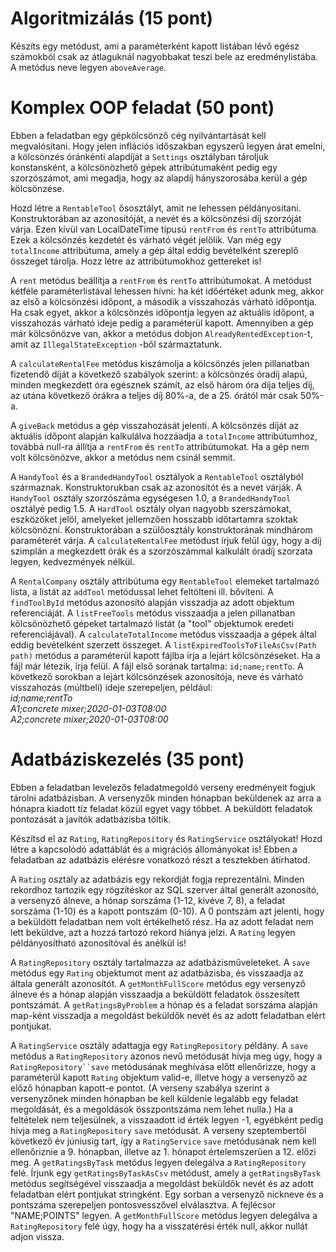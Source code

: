 # Algoritmizálás (15 pont)
Készíts egy metódust, ami a paraméterként kapott listában lévő egész számokból csak az átlaguknál nagyobbakat teszi
bele az eredménylistába. A metódus neve legyen `aboveAverage`.

# Komplex OOP feladat (50 pont)
Ebben a feladatban egy gépkölcsönző cég nyilvántartását kell megvalósítani. Hogy jelen inflációs időszakban egyszerű 
legyen árat emelni, a kölcsönzés óránkénti alapdíját a `Settings` osztályban tároljuk konstansként, a kölcsönözhető
gépek attribútumaként pedig egy szorzószámot, ami megadja, hogy az alapdíj hányszorosába kerül a gép kölcsönzése.

Hozd létre a `RentableTool` ősosztályt, amit ne lehessen példányosítani. Konstruktorában az azonosítóját, a nevét és a 
kölcsönzési díj szorzóját várja. Ezen kívül van LocalDateTime típusú `rentFrom` és `rentTo` attribútuma. Ezek a 
kölcsönzés kezdetét és várható végét jelölik. Van még egy `totalIncome` attribútuma, amely a gép által eddig
bevételként szereplő összeget tárolja. Hozz létre az attribútumokhoz gettereket is!

A `rent` metódus beállítja a `rentFrom` és `rentTo` attribútumokat. A metódust kétféle paraméterlistával lehessen hívni:
ha két időértéket adunk meg, akkor az első a kölcsönzési időpont, a második a visszahozás várható időpontja. Ha csak 
egyet, akkor a kölcsönzés időpontja legyen az aktuális időpont, a visszahozás várható ideje pedig a paraméterül kapott.
Amennyiben a gép már kölcsönözve van, akkor a metódus dobjon `AlreadyRentedException`-t, amit az `IllegalStateException`
-ből származtatunk.

A `calculateRentalFee` metódus kiszámolja a kölcsönzés jelen pillanatban fizetendő díját a következő szabályok szerint:
a kölcsönzés óradíj alapú, minden megkezdett óra egésznek számít,
az első három óra díja teljes díj,
az utána következő órákra a teljes díj 80%-a,
de a 25. órától már csak 50%-a.

A `giveBack` metódus a gép visszahozását jelenti. A kölcsönzés díját az aktuális időpont  alapján kalkulálva 
hozzáadja a `totalIncome` attribútumhoz, továbbá null-ra állítja a `rentFrom` és `rentTo` attribútumokat. Ha a gép nem 
volt kölcsönözve, akkor a metódus nem csinál semmit.

A `HandyTool` és a `BrandedHandyTool` osztályok a `RentableTool` osztályból származnak. Konstruktorukban csak az 
azonosítót és a nevet várják. A `HandyTool` osztály szorzószáma egységesen 1.0, a `BrandedHandyTool` osztályé
pedig 1.5. A `HardTool` osztály olyan nagyobb szerszámokat, eszközöket jelöl, amelyeket jellemzően hosszabb időtartamra
szoktak kölcsönözni. Konstruktorában a szülőosztály konstruktorának mindhárom paraméterét várja. A `calculateRentalFee`
metódust írjuk felül úgy, hogy a díj szimplán a megkezdett órák és a szorzószámmal kalkulált óradíj szorzata legyen, 
kedvezmények nélkül.

A `RentalCompany` osztály attribútuma egy `RentableTool` elemeket tartalmazó lista, a listát az `addTool` metódussal 
lehet feltölteni ill. bővíteni. A `findToolById` metódus azonosító alapján visszadja az adott objektum referenciáját. A
`listFreeTools` metódus visszaadja a jelen pillanatban kölcsönözhető gépeket tartalmazó listát (a "tool" objektumok 
eredeti referenciájával). A `calculateTotalIncome` metódus visszaadja a gépek által eddig bevételként szerzett összeget.
A `listExpiredToolsToFileAsCsv(Path path)` metódus a paraméterül kapott fájlba írja a lejárt kölcsönzéseket. Ha a fájl
már létezik, írja felül. A fájl első sorának tartalma: `id;name;rentTo`. A következő sorokban a lejárt kölcsönzések
azonosítója, neve és várható visszahozás (múltbeli) ideje szerepeljen, például:   
_id;name;rentTo_   
_A1;concrete mixer;2020-01-03T08:00_      
_A2;concrete mixer;2020-01-03T08:00_   


# Adatbáziskezelés (35 pont)
Ebben a feladatban levelezős feladatmegoldó verseny eredményeit fogjuk tárolni adatbázisban.
A versenyzők minden hónapban beküldenek az arra a hónapra kiadott tíz feladat közül egyet 
vagy többet. A beküldött feladatok pontozását a javítók adatbázisba töltik.

Készítsd el az `Rating`, `RatingRepository` és `RatingService` osztályokat! Hozd létre a kapcsolódó adattáblát 
és a migrációs állományokat is! Ebben a feladatban az adatbázis elérésre vonatkozó részt a tesztekben átírhatod.

A `Rating` osztály az adatbázis egy rekordját fogja reprezentálni. Minden rekordhoz tartozik egy rögzítéskor 
az SQL szerver által generált azonosító, a versenyző álneve, a hónap sorszáma (1-12, kivéve 7, 8), a feladat sorszáma 
(1-10) és a kapott pontszám (0-10). A 0 pontszám azt jelenti, hogy a beküldött feladatban nem volt értékelhető rész. 
Ha az adott feladat nem lett beküldve, azt a hozzá tartozó rekord hiánya jelzi. A `Rating` legyen példányosítható 
azonosítóval és anélkül is!

A `RatingRepository` osztály tartalmazza az adatbázisműveleteket. A `save` metódus egy `Rating` objektumot ment az 
adatbázisba, és visszaadja az általa generált azonosítót. A `getMonthFullScore` metódus egy versenyző álneve és a 
hónap alapján visszaadja a beküldött feladatok összesített pontszámát.
A `getRatingsByProblem` a  hónap és a feladat sorszáma alapján map-ként visszadja a megoldást beküldők nevét és az 
adott feladatban elért pontjukat.

A `RatingService` osztály adattagja egy `RatingRepository` példány. A `save` metódus a `RatingRepository` azonos 
nevű metódusát hívja meg úgy, hogy a `RatingRepository``save` metódusának meghívása előtt ellenőrizze, hogy a paraméterül
kapott `Rating` objektum valid-e, illetve hogy a versenyző az előző hónapban kapott-e pontot. (A verseny szabálya szerint 
a versenyzőnek minden hónapban be kell küldenie legalább egy feladat megoldását, és a megoldások összpontszáma nem lehet 
nulla.) Ha a feltételek nem teljesülnek, a visszaadott id érték legyen -1, egyébként pedig hívja meg a `RatingRepository` 
`save` metódusát. A verseny szeptembertől következő év júniusig tart, így a `RatingService` `save` metódusának nem kell 
ellenőriznie a 9. hónapban, illetve az 1. hónapot értelemszerűen a 12. előzi meg.
A `getRatingsByTask` metódus legyen delegálva a `RatingRepository` felé.
Írjunk egy `getRatingsByTaskAsCsv` metódust, amely a `getRatingsByTask` metódus segítségével visszaadja a
megoldást beküldők nevét és az adott feladatban elért pontjukat stringként.  Egy sorban a versenyző nickneve és a 
pontszáma szerepeljen pontosvesszővel elválasztva. A fejlécsor "NAME;POINTS" legyen. 
A `getMonthFullScore` metódus legyen delegálva a `RatingRepository` felé úgy, hogy ha a visszatérési érték null, akkor
nullát adjon vissza.
